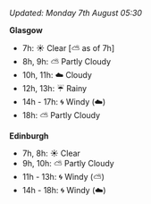 *Updated: Monday 7th August 05:30*

**Glasgow**

* 7h: :sunny: Clear [:partly_sunny: as of 7h]
* 8h, 9h: :partly_sunny: Partly Cloudy
* 10h, 11h: :cloud: Cloudy
* 12h, 13h: :umbrella: Rainy
* 14h - 17h: :cyclone: Windy (:cloud:)
* 18h: :partly_sunny: Partly Cloudy

**Edinburgh**

* 7h, 8h: :sunny: Clear
* 9h, 10h: :partly_sunny: Partly Cloudy
* 11h - 13h: :cyclone: Windy (:partly_sunny:)
* 14h - 18h: :cyclone: Windy (:cloud:)

